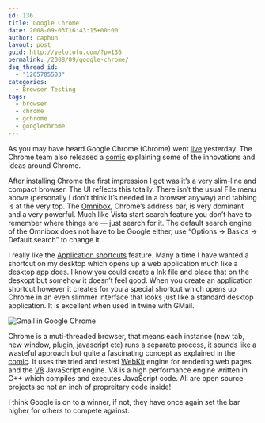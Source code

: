 ```yaml
---
id: 136
title: Google Chrome
date: 2008-09-03T16:43:15+00:00
author: caphun
layout: post
guid: http://yelotofu.com/?p=136
permalink: /2008/09/google-chrome/
dsq_thread_id:
  - "1265785503"
categories:
  - Browser Testing
tags:
  - browser
  - chrome
  - gchrome
  - googlechrome
---
```

As you may have heard Google Chrome (Chrome) went [live](http://googleblog.blogspot.com/2008/09/google-chrome-now-live.html) yesterday. The Chrome team also released a [comic](http://www.google.com/googlebooks/chrome/index.html) explaining some of the innovations and ideas around Chrome.

After installing Chrome the first impression I got was it&#8217;s a very slim-line and compact browser. The UI reflects this totally. There isn&#8217;t the usual File menu above (personally I don&#8217;t think it&#8217;s needed in a browser anyway) and tabbing is at the very top. The [Omnibox](http://www.google.com/support/chrome/bin/answer.py?answer=95440&hl=en), Chrome&#8217;s address bar, is very dominant and a very powerful. Much like Vista start search feature you don&#8217;t have to remember where things are &mdash; just search for it. The default search engine of the Omnibox does not have to be Google either, use &#8220;Options -> Basics -> Default search&#8221; to change it.

I really like the [Application shortcuts](http://www.google.com/support/chrome/bin/answer.py?answer=95710&hl=en) feature. Many a time I have wanted a shortcut on my desktop which opens up a web application much like a desktop app does. I know you could create a lnk file and place that on the deskopt but somehow it doesn&#8217;t feel good. When you create an application shortcut however it creates for you a special shortcut which opens up Chrome in an even slimmer interface that looks just like a standard desktop application. It is excellent when used in twine with GMail.

![Gmail in Google Chrome](http://yelotofu.com/images/chrome_gmail.png) 

Chrome is a muti-threaded browser, that means each instance (new tab, new window, plugin, javascript etc) runs a separate process, it sounds like a wasteful approach but quite a fascinating concept as explained in the [comic](http://www.google.com/googlebooks/chrome/index.html). It uses the tried and tested [WebKit](http://webkit.org/) engine for rendering web pages and the [V8](http://code.google.com/p/v8/) JavaScript engine. V8 is a high performance engine written in C++ which compiles and executes JavaScript code. All are open source projects so not an inch of propreitary code inside!

I think Google is on to a winner, if not, they have once again set the bar higher for others to compete against.